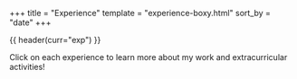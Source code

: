+++
title = "Experience"
template = "experience-boxy.html"
sort_by = "date"
+++

{{ header(curr="exp") }}

Click on each experience to learn more about my work and extracurricular activities!

